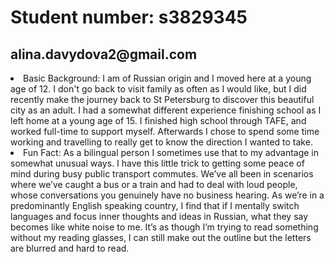 <html>
 <body>
 <h1> Student number: s3829345 </h1>
    <h2> alina.davydova2@gmail.com </h2>
  
<li>Basic Background: I am of Russian origin and I moved here at a young age of 12. I don't go back to visit family as often as I would like, but I did recently make the journey back to St Petersburg to discover this beautiful city as an adult. I had a somewhat different experience finishing school as I left home at a young age of 15. I finished high school through TAFE, and worked full-time to support myself. Afterwards I chose to spend some time working and travelling to really get to know the direction I wanted to take. </li>

<li>Fun Fact: As a bilingual person I sometimes use that to my advantage in somewhat unusual ways. I have this little trick to getting some peace of mind during busy public transport commutes. We’ve all been in scenarios where we’ve caught a bus or a train and had to deal with loud people, whose conversations you genuinely have no business hearing. As we’re in a predominantly English speaking country, I find that if I mentally switch languages and focus inner thoughts and ideas in Russian, what they say becomes like white noise to me. It’s as though I’m trying to read something without my reading glasses, I can still make out the outline but the letters are blurred and hard to read. 
</li>

</body>
</html>
